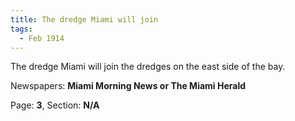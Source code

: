 ```yaml
---  
title: The dredge Miami will join  
tags:  
  - Feb 1914  
---  
```

  
The dredge Miami will join the dredges on the east side of the bay.  
  
Newspapers: **Miami Morning News or The Miami Herald**  
  
Page: **3**, Section: **N/A** 
